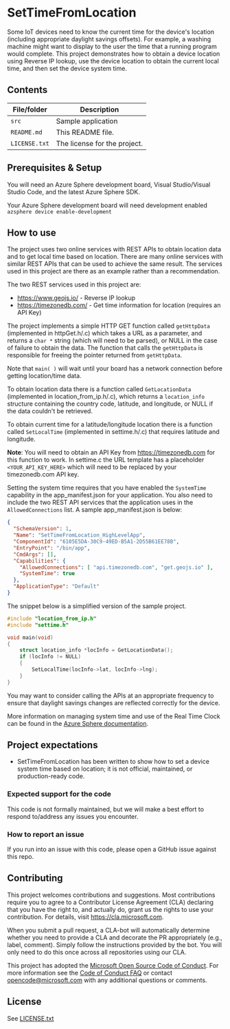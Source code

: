 # SetTimeFromLocation

Some IoT devices need to know the current time for the device's location (including appropriate daylight savings offsets). For example, a washing machine might want to display to the user the time that a running program would complete. This project demonstrates how to obtain a device location using Reverse IP lookup, use the device location to obtain the current local time, and then set the device system time.

## Contents

| File/folder | Description |
|-------------|-------------|
| `src`       | Sample application |
| `README.md` | This README file. |
| `LICENSE.txt`   | The license for the project. |

## Prerequisites & Setup

You will need an Azure Sphere development board, Visual Studio/Visual Studio Code, and the latest Azure Sphere SDK.

Your Azure Sphere development board will need development enabled `azsphere device enable-development`

## How to use

The project uses two online services with REST APIs to obtain location data and to get local time based on location. There are many online services with similar REST APIs that can be used to achieve the same result. The services used in this project are there as an example rather than a recommendation.

The two REST services used in this project are:

* https://www.geojs.io/ - Reverse IP lookup
* https://timezonedb.com/ - Get time information for location (requires an API Key)

The project implements a simple HTTP GET function called `getHttpData` (implemented in httpGet.h/.c) which takes a URL as a parameter, and returns a `char *` string (which will need to be parsed), or NULL in the case of failure to obtain the data. The function that calls the `getHttpData` is responsible for freeing the pointer returned from `getHttpData`.

Note that `main( )` will wait until your board has a network connection before getting location/time data.

To obtain location data there is a function called `GetLocationData` (implemented in location_from_ip.h/.c), which returns a `location_info` structure containing the country code, latitude, and longitude, or NULL if the data couldn't be retrieved.

To obtain current time for a latitude/longitude location there is a function called `SetLocalTime` (implemented in settime.h/.c) that requires latitude and longitude. 

**Note**: You will need to obtain an API Key from https://timezonedb.com for this function to work.  In settime.c the URL template has a placeholder `<YOUR_API_KEY_HERE>` which will need to be replaced by your timezonedb.com API key.

Setting the system time requires that you have enabled the `SystemTime` capability in the app_manifest.json for your application. You also need to include the two REST API services that the application uses in the `AllowedConnections` list. A sample app_manifest.json is below:

```json
{
  "SchemaVersion": 1,
  "Name": "SetTimeFromLocation_HighLevelApp",
  "ComponentId": "6105E5DA-30C9-49ED-B5A1-2D55B61EE78B",
  "EntryPoint": "/bin/app",
  "CmdArgs": [],
  "Capabilities": {
    "AllowedConnections": [ "api.timezonedb.com", "get.geojs.io" ],
    "SystemTime": true
  },
  "ApplicationType": "Default"
}

```

The snippet below is a simplified version of the sample project.

```cpp
#include "location_from_ip.h"
#include "settime.h"

void main(void)
{
    struct location_info *locInfo = GetLocationData();
    if (locInfo != NULL)
    {
        SetLocalTime(locInfo->lat, locInfo->lng);
    }    
}

```

You may want to consider calling the APIs at an appropriate frequency to ensure that daylight savings changes are reflected correctly for the device.

More information on managing system time and use of the Real Time Clock can be found in the [Azure Sphere documentation](https://docs.microsoft.com/en-us/azure-sphere/app-development/rtc).

## Project expectations

* SetTimeFromLocation has been written to show how to set a device system time based on location; it is not official, maintained, or production-ready code.

### Expected support for the code

This code is not formally maintained, but we will make a best effort to respond to/address any issues you encounter.

### How to report an issue

If you run into an issue with this code, please open a GitHub issue against this repo.

## Contributing

This project welcomes contributions and suggestions. Most contributions require you to
agree to a Contributor License Agreement (CLA) declaring that you have the right to,
and actually do, grant us the rights to use your contribution. For details, visit
https://cla.microsoft.com.

When you submit a pull request, a CLA-bot will automatically determine whether you need
to provide a CLA and decorate the PR appropriately (e.g., label, comment). Simply follow the
instructions provided by the bot. You will only need to do this once across all repositories using our CLA.

This project has adopted the [Microsoft Open Source Code of Conduct](https://opensource.microsoft.com/codeofconduct/).
For more information see the [Code of Conduct FAQ](https://opensource.microsoft.com/codeofconduct/faq/)
or contact [opencode@microsoft.com](mailto:opencode@microsoft.com) with any additional questions or comments.

## License

See [LICENSE.txt](./LICENCE.txt)